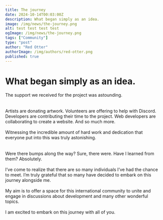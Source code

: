 ```yaml
---
title: The journey
date: 2024-10-14T00:03:00Z
description: What began simply as an idea.
image: /img/news/the-journey.png
alt: test test test test
ogImage: /img/news/the-journey.png
tags: ["Community"]
type: "post"
author: "Red Otter"
authorImage: /img/authors/red-otter.png
published: true
---
```


# What began simply as an idea.

The support we received for the project was astounding.\
\
\
Artists are donating artwork. Volunteers are offering to help with Discord. Developers are contributing their time to the project. Web developers are collaborating to create a website. And so much more.\
\
Witnessing the incredible amount of hard work and dedication that everyone put into this was truly astonishing.\
\
\
Were there bumps along the way? Sure, there were.
Have I learned from them? Absolutely.\
\
I’ve come to realize that there are so many individuals I’ve had the chance to meet. I’m truly grateful that so many have decided to embark on this journey alongside me.\
\
My aim is to offer a space for this international community to unite and engage in discussions about development and many other wonderful topics.\
\
I am excited to embark on this journey with all of you.
